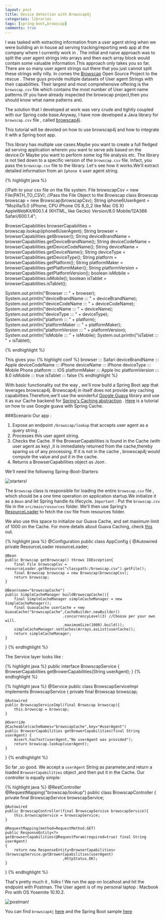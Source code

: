 ```yaml
---
layout: post
title: Device detection with Browscap4j
categories: libraries
tags: [spring-boot,browscap]
comments: true
---
```



I was tasked with extracting information from a user agent string when we were building an in house ad serving tracking/reporting web app at the company where I currently work in . The initial and naive approach was to split the user agent strings into arrays and then each array block would contain some valuable information.This approach only takes you so far. There are so many user agent strings out there that you just cannot split these strings willy nilly.
In comes the [Browscap](http://browscap.org/) Open Source Project to the rescue . These guys provide multiple datasets of User agent Strings with their capabilities. Their largest and most comprehensive offering is the `browscap.csv` file which contains the most number of User agent name patterns.(If you have already inspected the browscap project,then you should know what name patterns are).
 
The solution that I developed at work was very crude and tightly coupled with our Spring code base.Anyway, I have now developed a Java library for `browscap.csv` file , called [browscap4j](https://github.com/ankushs92/Browscap4j). 

This tutorial will be devoted on how to use browscap4j and how to integrate it with a Spring boot app.

This library has multiple use cases.Maybe you want to create a full fledged ad serving application wherein you want to serve ads based on the device.Or Maybe you want to perform some log file analysis etc.
The library is not tied down to a specific version of the `browscap.csv` file. Infact, you pass the `browscap.csv` file to the library.
Let's see how it works.We'll extract detailed information from an `Iphone 6` user agent string.

{% highlight java %}

//Path to your csv file on the file system.
File browscapCsv = new File(PATH_TO_CSV);
//Pass the File Object to the Browscap class
Browscap browscap = new Browscap(browscapCsv);
String iphone6UserAgent = "Mozilla/5.0 (iPhone; CPU iPhone OS 8_0_2 like Mac OS X) AppleWebKit/600.1.4 (KHTML, like Gecko) Version/8.0 Mobile/12A366 Safari/600.1.4";

BrowserCapabilities browserCapabilities = browscap.lookup(iphone6UserAgent);
String browser = browserCapabilities.getBrowser();
String deviceBrandName = browserCapabilities.getDeviceBrandName(); 
String deviceCodeName = browserCapabilities.getDeviceCodeName();
String deviceName = browserCapabilities.getDeviceName();
String deviceType = browserCapabilities.getDeviceType();
String platform = browserCapabilities.getPlatform();
String platformMaker = browserCapabilities.getPlatformMaker();
String platformVersion = browserCapabilities.getPlatformVersion();
boolean isMobile = browserCapabilities.isMobile();
boolean isTablet = browserCapabilities.isTablet();

System.out.println("Browser ::: " + browser);
System.out.println("deviceBrandName ::: " + deviceBrandName);
System.out.println("deviceCodeName ::: " + deviceCodeName);
System.out.println("deviceName ::: " + deviceName);
System.out.println("deviceType ::: " + deviceType);
System.out.println("platform ::: " + platform);
System.out.println("platformMaker ::: " + platformMaker);
System.out.println("platformVersion ::: " + platformVersion);
System.out.println("isMobile ::: " + isMobile);
System.out.println("isTablet ::: " + isTablet);

{% endhighlight %}

This gives you:
{% highlight conf %}
browser ::: Safari 
deviceBrandName ::: Apple 
deviceCodeName ::: iPhone
deviceName ::: iPhone
deviceType ::: Mobile Phone
platform ::: iOS
platformMaker ::: Apple Inc
platformVersion ::: 8.0
isMobile ::: true
isTablet ::: false
{% endhighlight %}


With basic functionality out the way , we'll now build a Spring Boot app that leverages browscap4j. Browscap4j in itself does not provide any caching capabilities.Therefore,we'll use the wonderful [Google Guava](https://github.com/google/guava) library and use it as our Cache backend for [Spring's Caching abstraction](http://docs.spring.io/spring/docs/current/spring-framework-reference/html/cache.html) .
[Here](http://www.java-allandsundry.com/2014/10/spring-caching-abstraction-and-google.html) is a tutorial on how to use Google guava with Spring Cache.

###Scenario
Our app :

1. Expose an endpoint `/browscap/lookup` that accepts user agent as a query string .
2. Processes this user agent string.
3. Checks the Cache. If the BrowserCapabilities is found in the Cache (with user agent as key) ,it is immediately returned from the cache,thereby sparing us of any processing. If it is not in the cache , browscap4j would compute the value and put it in the cache.
4. Returns a BrowserCapabilities object as Json .

We'll need the following Spring-Boot-Starters:

![starters!](https://cloud.githubusercontent.com/assets/7692552/15216427/a186b9d6-1874-11e6-8f97-3288e487504b.png "Boot starters")


The `Browscap` class is responsible for loading the entire `browscap.csv` file , which should be a one time operation on application startup.We
initialize it as a `Bean` and let Spring handle its lifecycle.
`Important` : Put the `browscap.csv` file in the `src/main/resources` folder. We'll then use Spring's [ResourceLoader](http://docs.spring.io/spring/docs/current/javadoc-api/org/springframework/core/io/ResourceLoader.html) to fetch the csv file from resources folder.

We also use this space to initialize our Guava Cache, and set maximum limit of 1000 on the Cache.
For more details about Guava Caching, check [this](https://github.com/google/guava/wiki/CachesExplained) out.

{% highlight java %}
@Configuration
public class AppConfig {
	@Autowired
	private  ResourceLoader resourceLoader;
		
	@Bean
	public Browscap getBrowscap() throws IOException{
		final File browscapCsv = resourceLoader.getResource("classpath:/browscap.csv").getFile();
		final Browscap browscap = new Browscap(browscapCsv);
		return browscap;
	}
	
	@Bean(name="browscapCache")
  	public SimpleCacheManager buildBrowscapCache(){
  		final SimpleCacheManager simpleCacheManager = new SimpleCacheManager();
  		final GuavaCache userCache = new GuavaCache("browscapCache",CacheBuilder.newBuilder()
							  .concurrencyLevel(3) //Choose per your own will.
				 			  .maximumSize(1000).build()); 
  		simpleCacheManager.setCaches(Arrays.asList(userCache));
  		return simpleCacheManager;
  	}
}
{% endhighlight %}


The Service layer looks like :

{% highlight java %}
public interface BrowscapService {
	BrowserCapabilities getBrowerCapabilities(String userAgent);
}
{% endhighlight %}

{% highlight java %}
@Service
public class BrowscapServiceImpl implements BrowscapService {
	private final Browscap browscap;
	
	@Autowired
	public BrowscapServiceImpl(final Browscap browscap){
		this.browscap = browscap;
	}

	@Override
	@Cacheable(cacheNames="browscapCache",key="#userAgent")
	public BrowserCapabilities getBrowerCapabilities(final String userAgent) {
		Assert.hasText(userAgent,"No userAgent was provided");
		return browscap.lookup(userAgent);
	}
}
{% endhighlight %}


So far ,so good. We accept a `userAgent` String as parameter,and return a loaded `BrowserCapabilities` object ,and then put it in the Cache.
Our controller is equally simple:

{% highlight java %}
@RestController
@RequestMapping("browscap/lookup")
public class BrowscapController {
	private final BrowscapService browscapService;
	
	@Autowired
	public BrowscapController(final BrowscapService browscapService){
		this.browscapService = browscapService;
	}
	
	@RequestMapping(method=RequestMethod.GET)
	public ResponseEntity<?> getBrowserCapabilities(@RequestParam(required=true) final String userAgent)
	{
		return new ResponseEntity<BrowserCapabilities>(browscapService.getBrowerCapabilities(userAgent)
							  ,HttpStatus.OK);
	}
}
{% endhighlight %}


That's pretty much it , folks ! We run the app on localhost and hit the endpoint with Postman. The User agent is of my personal laptop : Macbook Pro with OS Yosemite 10.10.2.

![postman!](https://cloud.githubusercontent.com/assets/7692552/15216447/b27b8b9a-1874-11e6-9f18-51fe24e246a6.png "Postman")

You can find `browscap4j`  [here](https://github.com/ankushs92/Browscap4j) and the Spring Boot sample  [here](https://github.com/ankushs92/Spring-Boot-browscap4j)